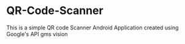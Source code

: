 # QR-Code-Scanner
This is a simple QR code Scanner Android Application created using Google's API gms vision
